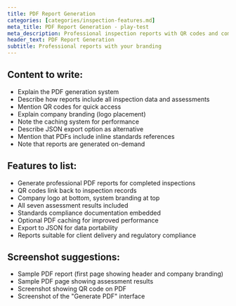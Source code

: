```yaml
---
title: PDF Report Generation
categories: [categories/inspection-features.md]
meta_title: PDF Report Generation - play-test
meta_description: Professional inspection reports with QR codes and company branding
header_text: PDF Report Generation
subtitle: Professional reports with your branding
---
```


<!-- WRITE: Main content about PDF generation -->

## Content to write:

- Explain the PDF generation system
- Describe how reports include all inspection data and assessments
- Mention QR codes for quick access
- Explain company branding (logo placement)
- Note the caching system for performance
- Describe JSON export option as alternative
- Mention that PDFs include inline standards references
- Note that reports are generated on-demand

## Features to list:

- Generate professional PDF reports for completed inspections
- QR codes link back to inspection records
- Company logo at bottom, system branding at top
- All seven assessment results included
- Standards compliance documentation embedded
- Optional PDF caching for improved performance
- Export to JSON for data portability
- Reports suitable for client delivery and regulatory compliance

## Screenshot suggestions:

- Sample PDF report (first page showing header and company branding)
- Sample PDF page showing assessment results
- Screenshot showing QR code on PDF
- Screenshot of the "Generate PDF" interface
